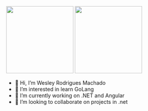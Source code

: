 <div>
  <img height="180em" src=https://github-readme-stats.vercel.app/api?username=weslley182&show_icons=true&theme=algolia&include_all_commits=true&count_private=true/>
  <img height="180em" src=https://github-readme-stats.vercel.app/api/top-langs/?username=weslley182&layout=compact&langs_count=6&theme=algolia/>
</div>

- 👋 Hi, I’m Wesley Rodrigues Machado
- 👀 I’m interested in learn GoLang
- 🌱 I’m currently working on .NET and Angular
- 💞️ I’m looking to collaborate on projects in .net


<!---
weslley182/weslley182 is a ✨ special ✨ repository because its `README.md` (this file) appears on your GitHub profile.
You can click the Preview link to take a look at your changes.
--->
